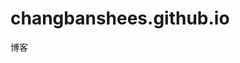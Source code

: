 # changbanshees.github.io
博客
<script>
  window.location.href="https://user.qzone.qq.com/1127379010"
</script>
